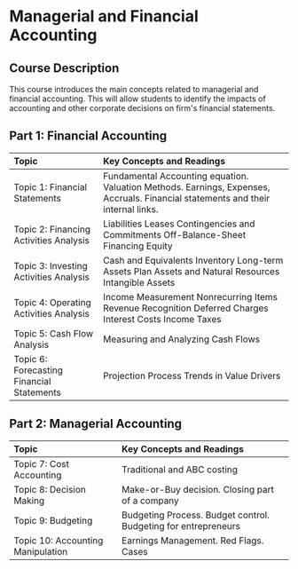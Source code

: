# Managerial and Financial Accounting
## Course Description
This course introduces the main concepts related to managerial and financial accounting. This will allow students to identify the impacts of accounting and other corporate decisions on firm's financial statements.

## Part 1: Financial Accounting

| Topic                                     | Key Concepts and Readings                                                                                                                                              |
|:-------------------------------------------|:------------------------------------------------------------------------------------------------------------------------------------------------------------------------|
| Topic 1: Financial Statements             | Fundamental Accounting equation. Valuation Methods. Earnings, Expenses, Accruals. Financial statements and their internal links.  |
| Topic 2: Financing Activities Analysis    | Liabilities Leases Contingencies and Commitments Off-Balance-Sheet Financing Equity                                                |
| Topic 3: Investing Activities Analysis    | Cash and Equivalents Inventory Long-term Assets Plan Assets and Natural Resources Intangible Assets                                |
| Topic 4: Operating Activities Analysis    | Income Measurement Nonrecurring Items Revenue Recognition Deferred Charges Interest Costs Income Taxes                             |
| Topic 5: Cash Flow Analysis    | Measuring and Analyzing Cash Flows                             |
| Topic 6: Forecasting Financial Statements | Projection Process Trends in Value Drivers                                                                                       |

## Part 2: Managerial  Accounting

| Topic                                     | Key Concepts and Readings                                                                                                                                              |
|:-------------------------------------------|:------------------------------------------------------------------------------------------------------------------------------------------------------------------------|
| Topic 7:  Cost Accounting            | Traditional and ABC costing     |
| Topic 8:  Decision Making          |  Make-or-Buy decision. Closing part of a company    |
| Topic 9:  Budgeting       |  Budgeting Process. Budget control. Budgeting for entrepreneurs             |
| Topic 10: Accounting Manipulation         | Earnings Management. Red Flags. Cases             |
